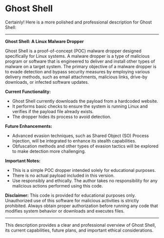 # Ghost Shell

Certainly! Here is a more polished and professional description for Ghost Shell:

---

**Ghost Shell: A Linux Malware Dropper**

Ghost Shell is a proof-of-concept (POC) malware dropper designed specifically for Linux systems. A malware dropper is a type of malicious program or software that is engineered to deliver and install other types of malware on a target system. The primary objective of a malware dropper is to evade detection and bypass security measures by employing various delivery methods, such as email attachments, malicious links, drive-by downloads, or infected software updates.

**Current Functionality:**
- Ghost Shell currently downloads the payload from a hardcoded website.
- It performs basic checks to ensure the system is running Linux and verifies if the payload file already exists.
- The dropper hides its process to avoid detection.

**Future Enhancements:**
- Advanced evasion techniques, such as Shared Object (SO) Process Injection, will be integrated to enhance its stealth capabilities.
- Obfuscation methods and other types of evasion tactics will be explored to make detection more challenging.

**Important Notes:**
- This is a simple POC dropper intended solely for educational purposes.
- There is no actual payload included in this version.
- Use responsibly and ethically. The author takes no responsibility for any malicious actions performed using this code.

**Disclaimer:**
This code is provided for educational purposes only. Unauthorized use of this software for malicious activities is strictly prohibited. Always obtain proper authorization before running any code that modifies system behavior or downloads and executes files.

---

This description provides a clear and professional overview of Ghost Shell, its current capabilities, future plans, and important ethical considerations.
